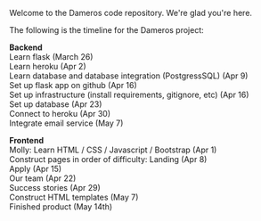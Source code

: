 Welcome to the Dameros code repository. We're glad you're here.

The following is the timeline for the Dameros project:

**Backend**<br/>
Learn flask (March 26) <br/>
Learn heroku (Apr 2) <br/>
Learn database and database integration (PostgressSQL) (Apr 9) <br/>
Set up flask app on github (Apr 16) <br/>
Set up infrastructure (install requirements, gitignore, etc) (Apr 16) <br/>
Set up database (Apr 23) <br/>
Connect to heroku (Apr 30) <br/>
Integrate email service (May 7) <br/>

**Frontend**<br/>
Molly: Learn HTML / CSS / Javascript / Bootstrap (Apr 1)<br/>
Construct pages in order of difficulty:
Landing (Apr 8) <br/>
Apply (Apr 15) <br/>
Our team (Apr 22) <br/>
Success stories (Apr 29) <br/>
Construct HTML templates (May 7) <br/>
Finished product (May 14th) <br/>
